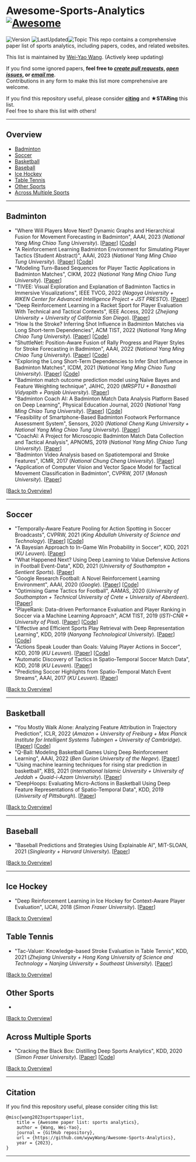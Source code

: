 # Awesome-Sports-Analytics [![Awesome](https://awesome.re/badge-flat.svg)](https://awesome.re)
![Version](https://img.shields.io/badge/Version-1.0-ff69b4.svg) ![LastUpdated](https://img.shields.io/badge/LastUpdated-2023.02-lightgrey.svg)![Topic](https://img.shields.io/badge/Topic-sports%20analytics-yellow?logo=github)
This repo contains a comprehensive paper list of sports analytics, including papers, codes, and related websites.

This list is maintained by [Wei-Yao Wang](https://wywywang.github.io/). (Actively keep updating)


If you find some ignored papers, **feel free to [*create pull requests*](https://github.com/wywyWang/Awesome-Sports-Analytics/blob/main/How-to-PR.md), [*open issues*](https://github.com/wywyWang/Awesome-Sports-Analytics/issues/new), or [*email* me](mailto:sf1638.cs05@nctu.edu.tw)**. <br> 
Contributions in any form to make this list more comprehensive are welcome.


If you find this repository useful, please consider **[citing](#citation)** and **★STARing** this list. <br>
Feel free to share this list with others!

---

## Overview
- [Badminton](#badminton)
- [Soccer](#soccer)
- [Basketball](#basketball)
- [Baseball](#baseball)
- [Ice Hockey](#ice-hockey)
- [Table Tennis](#table-tennis)
- [Other Sports](#other-sports)
- [Across Multiple Sports](#across-multiple-sports)

---

## Badminton
- "Where Will Players Move Next? Dynamic Graphs and Hierarchical Fusion for Movement Forecasting in Badminton", AAAI, 2023 (*National Yang Ming Chiao Tung University*). [[Paper](https://arxiv.org/abs/2211.12217)] [[Code](https://github.com/wywyWang/CoachAI-Projects/tree/main/Movement%20Forecasting)]
- "A Reinforcement Learning Badminton Environment for Simulating Player Tactics (Student Abstract)", AAAI, 2023 (*National Yang Ming Chiao Tung University*). [[Paper](https://arxiv.org/abs/2211.12234)] [[Code](https://github.com/wywyWang/CoachAI-Projects/tree/main/Strategic%20Environment)]
- "Modeling Turn-Based Sequences for Player Tactic Applications in Badminton Matches", CIKM, 2022 (*National Yang Ming Chiao Tung University*). [[Paper](https://dl.acm.org/doi/abs/10.1145/3511808.3557820)]
- "TIVEE: Visual Exploration and Explanation of Badminton Tactics in Immersive Visualizations", IEEE TVCG, 2022 (*Nagoya University + RIKEN Center for Advanced Intelligence Project + JST PRESTO*). [[Paper](https://ieeexplore.ieee.org/document/9557225)]
- "Deep Reinforcement Learning in a Racket Sport for Player Evaluation With Technical and Tactical Contexts", IEEE Access, 2022 (*Zhejiang University + University of California San Diego*). [[Paper](https://ieeexplore.ieee.org/document/9775086)]
- "How Is the Stroke? Inferring Shot Influence in Badminton Matches via Long Short-term Dependencies", ACM TIST, 2022 (*National Yang Ming Chiao Tung University*). [[Paper](https://dl.acm.org/doi/full/10.1145/3551391)] [[Code](https://github.com/wywyWang/CoachAI-Projects/tree/main/Shot%20Influence)]
- "ShuttleNet: Position-Aware Fusion of Rally Progress and Player Styles for Stroke Forecasting in Badminton", AAAI, 2022 (*National Yang Ming Chiao Tung University*). [[Paper](https://ojs.aaai.org/index.php/AAAI/article/view/20341)] [[Code](https://github.com/wywyWang/CoachAI-Projects/tree/main/Stroke%20Forecasting)]
- "Exploring the Long Short-Term Dependencies to Infer Shot Influence in Badminton Matches", ICDM, 2021 (*National Yang Ming Chiao Tung University*). [[Paper](https://ieeexplore.ieee.org/document/9679184)] [[Code](https://github.com/wywyWang/CoachAI-Projects/tree/main/Shot%20Influence)]
- "Badminton match outcome prediction model using Naïve Bayes and Feature Weighting technique", JAIHC, 2020 (*MRSPTU + Banasthali Vidyapith + Panjab University*). [[Paper](https://link.springer.com/article/10.1007/s12652-020-02578-8)]
- "Badminton Coach AI: A Badminton Match Data Analysis Platform Based on Deep Learning", Physical Education Journal, 2020 (*National Yang Ming Chiao Tung University*). [[Paper](https://www.airitilibrary.com/Publication/alDetailedMesh?docid=10247297-202006-202007060015-202007060015-201-213)] [[Code](https://github.com/wywyWang/CoachAI-Projects/tree/main/Visualization%20Platform)]
- "Feasibility of Smartphone-Based Badminton Footwork Performance Assessment System", Sensors, 2020 (*National Cheng Kung University + National Yang Ming Chiao Tung University*). [[Paper](https://www.mdpi.com/1424-8220/20/21/6035)]
- "CoachAI: A Project for Microscopic Badminton Match Data Collection and Tactical Analysis", APNOMS, 2019 (*National Yang Ming Chiao Tung University*). [[Paper](https://ieeexplore.ieee.org/document/8893039)]
- "Badminton Video Analysis based on Spatiotemporal and Stroke Features", ICMR, 2017 (*National Chung Cheng University*). [[Paper](https://dl.acm.org/doi/10.1145/3078971.3079032)]
- "Application of Computer Vision and Vector Space Model for Tactical Movement Classification in Badminton", CVPRW, 2017 (*Monash University*). [[Paper](https://ieeexplore.ieee.org/document/8014756)]

[[Back to Overview](#overview)]

---

## Soccer
- "Temporally-Aware Feature Pooling for Action Spotting in Soccer Broadcasts", CVPRW, 2021 (*King Abdullah University of Science and Technology*). [[Paper](https://www.computer.org/csdl/proceedings-article/cvprw/2021/489900e485/1yVzM2e6PhC)] [[Code](https://github.com/SilvioGiancola/SoccerNetv2-DevKit/tree/main/Task1-ActionSpotting/TemporallyAwarePooling)]
- "A Bayesian Approach to In-Game Win Probability in Soccer", KDD, 2021 (*KU Leuven*). [[Paper](https://dl.acm.org/doi/10.1145/3447548.3467194)]
- "What Happened Next? Using Deep Learning to Value Defensive Actions in Football Event-Data", KDD, 2021 (*University of Southampton + Sentient Sports*). [[Paper](https://dl.acm.org/doi/10.1145/3447548.3467090)]
- "Google Research Football: A Novel Reinforcement Learning Environment", AAAI, 2020 (*Google*). [[Paper](https://arxiv.org/abs/1907.11180)] [[Code](https://github.com/google-research/football)]
- "Optimising Game Tactics for Football", AAMAS, 2020 (*University of Southampton + Technical University of Crete + University of Aberdeen*). [[Paper](https://dl.acm.org/doi/10.5555/3398761.3398783)]
- "PlayeRank: Data-driven Performance Evaluation and Player Ranking in Soccer via a Machine Learning Approach", ACM TIST, 2019 (*ISTI-CNR + University of Pisa*). [[Paper](https://dl.acm.org/doi/10.1145/3343172)] [[Code](https://github.com/mesosbrodleto/playerank)]
- "Effective and Efficient Sports Play Retrieval with Deep Representation Learning", KDD, 2019 (*Nanyang Technological University*). [[Paper](https://dl.acm.org/doi/10.1145/3292500.3330927)] [[Code](https://github.com/zhengwang125/play2vec)]
- "Actions Speak Louder than Goals: Valuing Player Actions in Soccer", KDD, 2019 (*KU Leuven*). [[Paper](https://dl.acm.org/doi/10.1145/3292500.3330758)] [[Code](https://github.com/ML-KULeuven/socceraction)]
- "Automatic Discovery of Tactics in Spatio-Temporal Soccer Match Data", KDD, 2018 (*KU Leuven*). [[Paper](https://dl.acm.org/doi/10.1145/3219819.3219832)]
- "Predicting Soccer Highlights from Spatio-Temporal Match Event Streams", AAAI, 2017 (*KU Leuven*). [[Paper](https://ojs.aaai.org/index.php/AAAI/article/view/10754)]

[[Back to Overview](#overview)]

---

## Basketball
- "You Mostly Walk Alone: Analyzing Feature Attribution in Trajectory Prediction", ICLR, 2022 (*Amazon + University of Freiburg + Max Planck Institute for Intelligent Systems Tubingen + University of Cambridge*). [[Paper](https://openreview.net/forum?id=POxF-LEqnF)] [[Code](https://github.com/amazon-science/explainable-trajectory-prediction)]
- "Q-Ball: Modeling Basketball Games Using Deep Reinforcement Learning", AAAI, 2022 (*Ben Gurion University of the Negev*). [[Paper](https://ojs.aaai.org/index.php/AAAI/article/view/20861)]
- "Using machine learning techniques for rising star prediction in basketball", KBS, 2021 (*International Islamic University + University of Jeddah + Quaid-i-Azam University*). [[Paper](https://www.sciencedirect.com/science/article/pii/S0950705120306353)]
- "DeepHoops: Evaluating Micro-Actions in Basketball Using Deep Feature Representations of Spatio-Temporal Data", KDD, 2019 (*University of Pittsburgh*). [[Paper](https://dl.acm.org/doi/10.1145/3292500.3330719)]

[[Back to Overview](#overview)]

---

## Baseball
- "Baseball Predictions and Strategies Using Explainable AI", MIT-SLOAN, 2021 (*Singlearity + Harvard University*). [[Paper](https://www.sloansportsconference.com/research-papers/baseball-predictions-and-strategies-using-explainable-ai)]

[[Back to Overview](#overview)]

---

## Ice Hockey
- "Deep Reinforcement Learning in Ice Hockey for Context-Aware Player Evaluation", IJCAI, 2018 (*Simon Fraser University*). [[Paper](https://dl.acm.org/doi/10.5555/3304222.3304246)]

[[Back to Overview](#overview)]

## Table Tennis
- "Tac-Valuer: Knowledge-based Stroke Evaluation in Table Tennis", KDD, 2021 (*Zhejiang University + Hong Kong University of Science and Technology + Nanjing University + Southeast University*). [[Paper](https://dl.acm.org/doi/10.1145/3447548.3467104)]

[[Back to Overview](#overview)]

## Other Sports
- 

[[Back to Overview](#overview)]

## Across Multiple Sports
- "Cracking the Black Box: Distilling Deep Sports Analytics", KDD, 2020 (*Simon Fraser University*). [[Paper](https://dl.acm.org/doi/10.1145/3394486.3403367)] [[Code](https://github.com/xiangyu-sun-789/Cracking-the-Black-Box-Distilling-Deep-Sports-Analytics)]

[[Back to Overview](#overview)]

---
## Citation
If you find this repository useful, please consider citing this list:
```
@misc{wang2023sportspaperlist,
    title = {Awesome paper list: sports analytics},
    author = {Wang, Wei-Yao},
    journal = {GitHub repository},
    url = {https://github.com/wywyWang/Awesome-Sports-Analytics},
    year = {2023},
}
```

---

